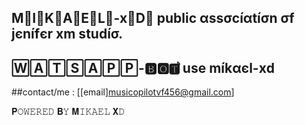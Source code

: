## M⃠I⃠K⃠A⃠E⃠L⃠-x⃠D⃠ public αssσcíαtíσn σf jєnífєr хm studíσ.
## 🅆🄰🅃🅂🄰🄿🄿-🅱︎🅾︎🆃︎් use míkαєl-хd
##contact/me : 
[[email]musicopilotvf456@gmail.com]



𝐏𝙾𝚆𝙴𝚁𝙴𝙳 𝐁𝚈 𝐌𝙸𝙺𝙰𝙴𝙻 𝐗𝙳

